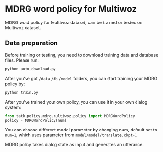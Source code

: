 # MDRG word policy for Multiwoz

MDRG word policy for Multiwoz dataset, can be trained or tested on Multiwoz dataset.

## Data preparation

Before training or testing, you need to download training data and database files. Please run:
```python
python auto_download.py
```

After you've got `/data` `/db` `/model` folders, you can start training your MDRG policy by:
```python
python train.py
```

After you've trained your own policy, you can use it in your own dialog system:

```python
from tatk.policy.mdrg.multiwoz.policy import MDRGWordPolicy
policy - MDRGWordPolicy(num)
```
You can choose different model parameter by changing num, default set to `num=1`, which uses parameter from `model/model/translate.ckpt-1`

MDRG policy takes dialog state as input and generates an utterance.